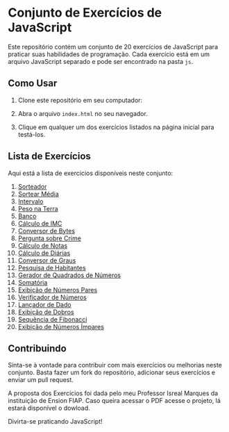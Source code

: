 # Conjunto de Exercícios de JavaScript

Este repositório contém um conjunto de 20 exercícios de JavaScript para praticar suas habilidades de programação. Cada exercício está em um arquivo JavaScript separado e pode ser encontrado na pasta `js`.

## Como Usar

1. Clone este repositório em seu computador:


2. Abra o arquivo `index.html` no seu navegador.

3. Clique em qualquer um dos exercícios listados na página inicial para testá-los.

## Lista de Exercícios

Aqui está a lista de exercícios disponíveis neste conjunto:

1. [Sorteador](./js/sorteador.js)
2. [Sortear Média](./js/sortearMedia.js)
3. [Intervalo](./js/intervalo.js)
4. [Peso na Terra](./js/pesoTerra.js)
5. [Banco](./js/banco.js)
6. [Cálculo de IMC](./js/imc.js)
7. [Conversor de Bytes](./js/converteBytes.js)
8. [Pergunta sobre Crime](./js/perguntaCrime.js)
9. [Cálculo de Notas](./js/calculaNotas.js)
10. [Cálculo de Diárias](./js/calculaDiarias.js)
11. [Conversor de Graus](./js/converteGraus.js)
12. [Pesquisa de Habitantes](./js/pesquisaHabitante.js)
13. [Gerador de Quadrados de Números](./js/gerarQuadradoNumero.js)
14. [Somatória](./js/somatoria.js)
15. [Exibição de Números Pares](./js/exibeNumerosPares.js)
16. [Verificador de Números](./js/verificadorDeNumeros.js)
17. [Lançador de Dado](./js/lancadorDado.js)
18. [Exibição de Dobros](./js/exibirDobros.js)
19. [Sequência de Fibonacci](./js/sequenciaFibonacci.js)
20. [Exibição de Números Ímpares](./js/printaImpares.js)

## Contribuindo

Sinta-se à vontade para contribuir com mais exercícios ou melhorias neste conjunto. Basta fazer um fork do repositório, adicionar seus exercícios e enviar um pull request.

A proposta dos Exercícios foi dada pelo meu Professor Isreal Marques da instituição de Ension FIAP.
Caso queira acessar o PDF acesse o projeto, lá estará disponível o dowload.


Divirta-se praticando JavaScript!


